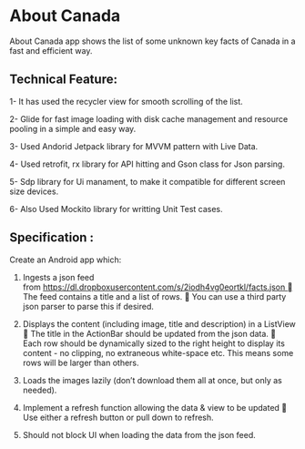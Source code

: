 About Canada 
============

About Canada app shows the list of some unknown key facts of Canada in a fast and efficient way.

Technical Feature:
-----------------

1- It has used the recycler view for smooth scrolling of the list.

2- Glide for fast image loading with disk cache management and resource pooling in a simple and easy way.

3- Used Andorid Jetpack library for MVVM pattern with Live Data.

4- Used retrofit, rx library for API hitting and Gson class for Json parsing. 

5- Sdp library for Ui manament, to make it compatible for different screen size devices.

6- Also Used Mockito library for writting Unit Test cases.


Specification :
--------------

Create an Android app which:

1. Ingests a json feed from https://dl.dropboxusercontent.com/s/2iodh4vg0eortkl/facts.json  The feed contains a title and a list of rows.  You can use a third party json parser to parse this if desired.

2. Displays the content (including image, title and description) in a ListView  The title in the ActionBar should be updated from the json data.  Each row should be dynamically sized to the right height to display its content - no clipping, no extraneous white-space etc. This means some rows will be larger than others.

3. Loads the images lazily (don’t download them all at once, but only as needed).

4. Implement a refresh function allowing the data & view to be updated  Use either a refresh button or pull down to refresh.

5. Should not block UI when loading the data from the json feed.


